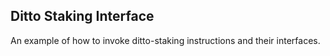 ## Ditto Staking Interface

An example of how to invoke ditto-staking instructions and their interfaces.
